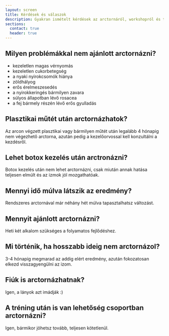 ```yaml
---
layout: screen
title: Kérdések és válaszok
description: Gyakran ismételt kérdések az arctornáról, workshopról és tréningről
sections:
  contact: true
  header: true
---
```


<h2 class="u-MarginTopZero">Milyen problémákkal nem ajánlott arctornázni?</h2>

*   kezeletlen magas vérnyomás
*   kezeletlen cukorbetegség
*   a nyaki nyirokcsomók hiánya
*   zöldhályog
*   erős érelmeszesedés
*   a nyirokkeringés bármilyen zavara
*   súlyos állapotban lévő rosacea
*   a fej bármely részén lévő erős gyulladás

## Plasztikai műtét után arctornázhatok?

Az arcon végzett plasztikai vagy bármilyen műtét után legalább 4 hónapig nem
végezhető arctorna, azután pedig a kezelőorvossal kell konzultálni a kezdésről.

## Lehet botox kezelés után arctronázni?

Botox kezelés után nem lehet arctornázni, csak miután annak hatása teljesen
elmúlt és az izmok jól mozgathatóak.

## Mennyi idő múlva látszik az eredmény?

Rendszeres arctornával már néhány hét múlva tapasztalhatsz változást.

## Mennyit ajánlott arctornázni?

Heti két alkalom szükséges a folyamatos fejlődéshez.

## Mi történik, ha hosszabb ideig nem arctornázol?

3-4 hónapig megmarad az addig elért eredmény, azután fokozatosan elkezd
visszagyengülni az izom.

## Fiúk is arctornázhatnak?

Igen, a lányok azt imádják :)

## A tréning után is van lehetőség csoportban arctornázni?

Igen, bármikor jöhetsz tovább, teljesen kötetlenül.
